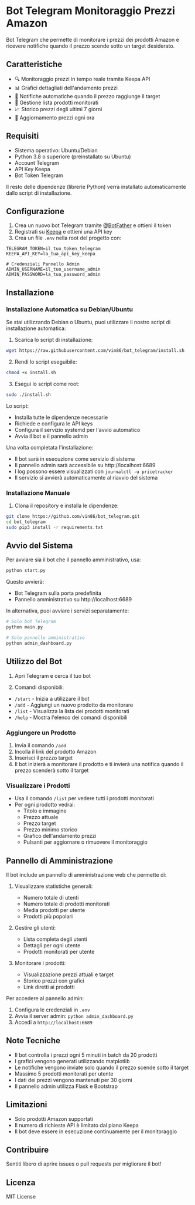 # Bot Telegram Monitoraggio Prezzi Amazon

Bot Telegram che permette di monitorare i prezzi dei prodotti Amazon e ricevere notifiche quando il prezzo scende sotto un target desiderato.

## Caratteristiche

- 🔍 Monitoraggio prezzi in tempo reale tramite Keepa API
- 📊 Grafici dettagliati dell'andamento prezzi
- 🎯 Notifiche automatiche quando il prezzo raggiunge il target
- 📝 Gestione lista prodotti monitorati
- 📈 Storico prezzi degli ultimi 7 giorni
- 🔄 Aggiornamento prezzi ogni ora

## Requisiti

- Sistema operativo: Ubuntu/Debian
- Python 3.8 o superiore (preinstallato su Ubuntu)
- Account Telegram
- API Key Keepa
- Bot Token Telegram

Il resto delle dipendenze (librerie Python) verrà installato automaticamente dallo script di installazione.

## Configurazione

1. Crea un nuovo bot Telegram tramite [@BotFather](https://t.me/BotFather) e ottieni il token
2. Registrati su [Keepa](https://keepa.com) e ottieni una API key
3. Crea un file `.env` nella root del progetto con:

```env
TELEGRAM_TOKEN=il_tuo_token_telegram
KEEPA_API_KEY=la_tua_api_key_keepa

# Credenziali Pannello Admin
ADMIN_USERNAME=il_tuo_username_admin
ADMIN_PASSWORD=la_tua_password_admin
```

## Installazione

### Installazione Automatica su Debian/Ubuntu

Se stai utilizzando Debian o Ubuntu, puoi utilizzare il nostro script di installazione automatica:

1. Scarica lo script di installazione:
```bash
wget https://raw.githubusercontent.com/vin86/bot_telegram/install.sh
```

2. Rendi lo script eseguibile:
```bash
chmod +x install.sh
```

3. Esegui lo script come root:
```bash
sudo ./install.sh
```

Lo script:
- Installa tutte le dipendenze necessarie
- Richiede e configura le API keys
- Configura il servizio systemd per l'avvio automatico
- Avvia il bot e il pannello admin

Una volta completata l'installazione:
- Il bot sarà in esecuzione come servizio di sistema
- Il pannello admin sarà accessibile su http://localhost:6689
- I log possono essere visualizzati con `journalctl -u pricetracker`
- Il servizio si avvierà automaticamente al riavvio del sistema

### Installazione Manuale

1. Clona il repository e installa le dipendenze:
```bash
git clone https://github.com/vin86/bot_telegram.git
cd bot_telegram
sudo pip3 install -r requirements.txt
```

## Avvio del Sistema

Per avviare sia il bot che il pannello amministrativo, usa:
```bash
python start.py
```

Questo avvierà:
- Bot Telegram sulla porta predefinita
- Pannello amministrativo su http://localhost:6689

In alternativa, puoi avviare i servizi separatamente:
```bash
# Solo bot Telegram
python main.py

# Solo pannello amministrativo
python admin_dashboard.py
```

## Utilizzo del Bot

1. Apri Telegram e cerca il tuo bot

2. Comandi disponibili:
- `/start` - Inizia a utilizzare il bot
- `/add` - Aggiungi un nuovo prodotto da monitorare
- `/list` - Visualizza la lista dei prodotti monitorati
- `/help` - Mostra l'elenco dei comandi disponibili

### Aggiungere un Prodotto

1. Invia il comando `/add`
2. Incolla il link del prodotto Amazon
3. Inserisci il prezzo target
4. Il bot inizierà a monitorare il prodotto e ti invierà una notifica quando il prezzo scenderà sotto il target

### Visualizzare i Prodotti

- Usa il comando `/list` per vedere tutti i prodotti monitorati
- Per ogni prodotto vedrai:
  * Titolo e immagine
  * Prezzo attuale
  * Prezzo target
  * Prezzo minimo storico
  * Grafico dell'andamento prezzi
  * Pulsanti per aggiornare o rimuovere il monitoraggio

## Pannello di Amministrazione

Il bot include un pannello di amministrazione web che permette di:

1. Visualizzare statistiche generali:
   - Numero totale di utenti
   - Numero totale di prodotti monitorati
   - Media prodotti per utente
   - Prodotti più popolari

2. Gestire gli utenti:
   - Lista completa degli utenti
   - Dettagli per ogni utente
   - Prodotti monitorati per utente

3. Monitorare i prodotti:
   - Visualizzazione prezzi attuali e target
   - Storico prezzi con grafici
   - Link diretti ai prodotti

Per accedere al pannello admin:
1. Configura le credenziali in `.env`
2. Avvia il server admin: `python admin_dashboard.py`
3. Accedi a `http://localhost:6689`

## Note Tecniche

- Il bot controlla i prezzi ogni 5 minuti in batch da 20 prodotti
- I grafici vengono generati utilizzando matplotlib
- Le notifiche vengono inviate solo quando il prezzo scende sotto il target
- Massimo 5 prodotti monitorati per utente
- I dati dei prezzi vengono mantenuti per 30 giorni
- Il pannello admin utilizza Flask e Bootstrap

## Limitazioni

- Solo prodotti Amazon supportati
- Il numero di richieste API è limitato dal piano Keepa
- Il bot deve essere in esecuzione continuamente per il monitoraggio

## Contribuire

Sentiti libero di aprire issues o pull requests per migliorare il bot!

## Licenza

MIT License